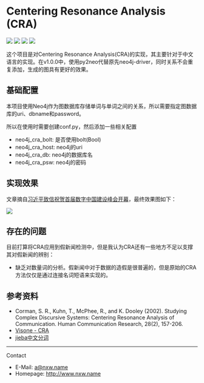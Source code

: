 # Centering Resonance Analysis (CRA)

![](https://img.shields.io/appveyor/ci/gruntjs/grunt.svg) ![](https://img.shields.io/badge/version-v1.0.1-brightgreen.svg) ![](https://img.shields.io/badge/neo4j-v3.3.5-blue.svg) ![](https://img.shields.io/badge/python-v3.6-blue.svg)

这个项目是对Centering Resonance Analysis(CRA)的实现，其主要针对于中文语言的实现。在v1.0.0中，使用py2neo代替原先neo4j-driver，同时关系不会重复添加，生成的图具有更好的效果。

## 基础配置

本项目使用Neo4j作为图数据库存储单词与单词之间的关系，所以需要指定图数据库的uri、dbname和password。

所以在使用时需要创建conf.py，然后添加一些相关配置

- neo4j_cra_bolt: 是否使用bolt(Bool)
- neo4j_cra_host: neo4j的uri
- neo4j_cra_db: neo4j的数据库名
- neo4j_cra_psw: neo4j的密码

## 实现效果

文章摘自[习近平致信祝贺首届数字中国建设峰会开幕](http://www.xinhuanet.com/2018-04/22/c_1122722221.htm)，最终效果图如下：

![](http://res.niuxuewei.com/graph1.svg)

## 存在的问题

目前打算将CRA应用到假新闻检测中，但是我认为CRA还有一些地方不足以支撑其对假新闻的辨别：

- 缺乏对数量词的分析。假新闻中对于数据的造假是很普遍的，但是原始的CRA方法仅仅是通过连接名词短语来实现的。

## 参考资料

- Corman, S. R., Kuhn, T., McPhee, R., and K. Dooley (2002). Studying Complex Discursive Systems: Centering Resonance Analysis of Communication. Human Communication Research, 28(2), 157-206.
- [Visone - CRA](http://visone.info/wiki/index.php/CRA)
- [jieba中文分词](https://github.com/fxsjy/jieba)

---

Contact

- E-Mail: a@nxw.name
- Homepage: http://www.nxw.name
